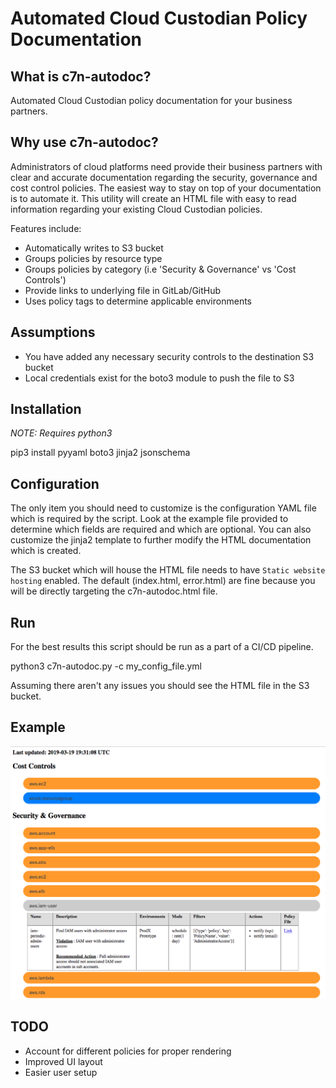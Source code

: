 
# Automated Cloud Custodian Policy Documentation

## What is c7n-autodoc?

Automated Cloud Custodian policy documentation for your business partners.

## Why use c7n-autodoc?

Administrators of cloud platforms need provide their business partners
with clear and accurate documentation regarding the security, governance and
cost control policies.  The easiest way to stay on top of your documentation 
is to automate it.  This utility will create an HTML file with easy to read information
regarding your existing Cloud Custodian policies.  

Features include:
* Automatically writes to S3 bucket
* Groups policies by resource type
* Groups policies by category (i.e 'Security & Governance' vs 'Cost Controls')
* Provide links to underlying file in GitLab/GitHub
* Uses policy tags to determine applicable environments

## Assumptions

* You have added any necessary security controls to the destination S3 bucket
* Local credentials exist for the boto3 module to push the file to S3

## Installation

<i>NOTE: Requires python3</i>

  pip3 install pyyaml boto3 jinja2 jsonschema

## Configuration

The only item you should need to customize is the configuration YAML file which is required by the 
script.  Look at the example file provided to determine which fields are required and which 
are optional.  You can also customize the jinja2 template to further modify the HTML 
documentation which is created. 

The S3 bucket which will house the HTML file needs to have `Static website hosting` enabled.  The 
default (index.html, error.html) are fine because you will be directly targeting the c7n-autodoc.html
file.

## Run

For the best results this script should be run as a part of a CI/CD pipeline. 

  python3 c7n-autodoc.py -c my_config_file.yml

Assuming there aren't any issues you should see the HTML file in the S3 bucket.

## Example 

![alt text](images/c7n-autodoc_example2.png "Example c7n-autodoc")

## TODO

* Account for different policies for proper rendering
* Improved UI layout
* Easier user setup
